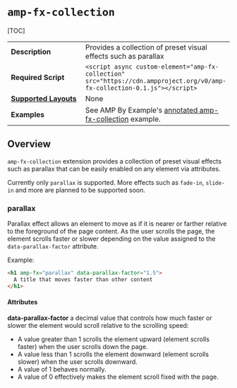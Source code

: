 <!---
Copyright 2018 The AMP HTML Authors. All Rights Reserved.

Licensed under the Apache License, Version 2.0 (the "License");
you may not use this file except in compliance with the License.
You may obtain a copy of the License at

      http://www.apache.org/licenses/LICENSE-2.0

Unless required by applicable law or agreed to in writing, software
distributed under the License is distributed on an "AS-IS" BASIS,
WITHOUT WARRANTIES OR CONDITIONS OF ANY KIND, either express or implied.
See the License for the specific language governing permissions and
limitations under the License.
-->

# <a name="amp-fx-collection"></a> `amp-fx-collection`

[TOC]

<table>
  <tr>
    <td width="40%"><strong>Description</strong></td>
    <td>Provides a collection of preset visual effects such as parallax</td>
  </tr>
  <tr>
    <td width="40%"><strong>Required Script</strong></td>
    <td><code>&lt;script async custom-element="amp-fx-collection" src="https://cdn.ampproject.org/v0/amp-fx-collection-0.1.js">&lt;/script></code></td>
  </tr>
  <tr>
    <td class="col-fourty"><strong><a href="https://www.ampproject.org/docs/guides/responsive/control_layout.html">Supported Layouts</a></strong></td>
    <td>None</td>
  </tr>
  <tr>
    <td width="40%"><strong>Examples</strong></td>
    <td>See AMP By Example's <a href="https://ampbyexample.com/components/amp-fx-collection/">annotated amp-fx-collection</a> example.</td>
  </tr>
</table>

## Overview

`amp-fx-collection` extension provides a collection of preset visual effects
such as parallax that can be easily enabled on any element via attributes.

Currently only `parallax` is supported. More effects such as `fade-in`, `slide-in`
and more are planned to be supported soon.

### parallax
Parallax effect allows an element to move as if it is nearer or farther relative
to the foreground of the page content. As the user scrolls the page, the element
scrolls faster or slower depending on the value assigned to the
`data-parallax-factor` attribute.

Example:
```html
<h1 amp-fx="parallax" data-parallax-factor="1.5">
  A title that moves faster than other content
</h1>
```

#### Attributes

**data-parallax-factor**
a decimal value that controls how much faster or slower the element would scroll
relative to the scrolling speed:

- A value greater than 1 scrolls the element upward (element scrolls faster) when the user scrolls down the page.
- A value less than 1 scrolls the element downward (element scrolls slower) when the user scrolls downward.
- A value of 1 behaves normally.
- A value of 0 effectively makes the element scroll fixed with the page.

